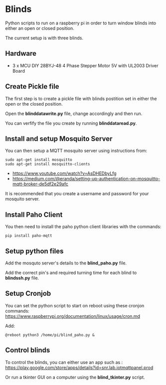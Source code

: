 # Blinds
Python scripts to run on a raspberry pi in order to turn window blinds into either an open or closed position.

The current setup is with three blinds.

## Hardware

* 3 x MCU DIY 28BYJ-48 4 Phase Stepper Motor 5V with UL2003 Driver Board

## Create Pickle file

The first step is to create a pickle file with blinds postition set in either the open or the closed position.

Open the **blinddatawrite.py** file, change accordingly and then run.

You can verfify the file you create by running **blinddataread.py**.

## Install and setup Mosquito Server

You can then setup a MQTT mosquito server using instructions from:
```
sudo apt-get install mosquitto
sudo apt-get install mosquitto-clients
```
* https://www.youtube.com/watch?v=AsDHEDbyLfg 
* https://medium.com/@eranda/setting-up-authentication-on-mosquitto-mqtt-broker-de5df2e29afc

It is recommended that you create a username and password for your mosquito server.

## Install Paho Client 

You then need to install the paho python client libraries with the commands:
```
pip install paho-mqtt
```

## Setup python files 

Add the mosquto server's details to the **blind_paho.py** file.

Add the correct pin's and required turning time for each blind to **blindssh.py** file.

## Setup Cronjob

You can set the python script to start on reboot using these cronjon commands:
https://www.raspberrypi.org/documentation/linux/usage/cron.md 

Add:
```
@reboot python3 /home/pi/blind_paho.py &
```

## Control blinds

To control the blinds, you can either use an app such as :
https://play.google.com/store/apps/details?id=snr.lab.iotmqttpanel.prod

Or run a tkinter GUI on a computer using the **blind_tkinter.py** script.
